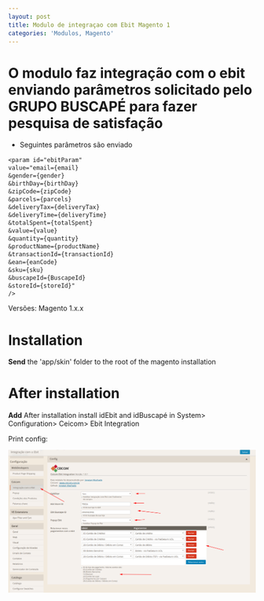 ```yaml
---
layout: post
title: Modulo de integraçao com Ebit Magento 1
categories: 'Modulos, Magento'
---
```

# O modulo faz integração com o ebit enviando parâmetros solicitado pelo GRUPO BUSCAPÉ para fazer pesquisa de satisfação


- Seguintes parâmetros são enviado

```
<param id="ebitParam" 
value="email={email}
&gender={gender}
&birthDay={birthDay}
&zipCode={zipCode}
&parcels={parcels}
&deliveryTax={deliveryTax}
&deliveryTime={deliveryTime}
&totalSpent={totalSpent}
&value={value}
&quantity={quantity}
&productName={productName}
&transactionId={transactionId}
&ean={eanCode}
&sku={sku}
&buscapeId={BuscapeId}
&storeId={storeId}"
/>
```

Versões: Magento 1.x.x

# Installation

**Send** the 'app/skin' folder to the root of the magento installation

# After installation

**Add** After installation install idEbit and idBuscapé in
System> Configuration> Ceicom> Ebit Integration

Print config:

![null](/img/uploads/687474703a2f2f692e696d6775722e636f6d2f67526c58346a792e706e67.png)
